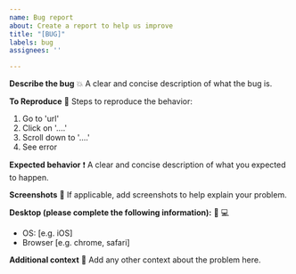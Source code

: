 ```yaml
---
name: Bug report
about: Create a report to help us improve
title: "[BUG]"
labels: bug
assignees: ''

---
```


**Describe the bug** :boom:
A clear and concise description of what the bug is.

**To Reproduce** :dizzy:
Steps to reproduce the behavior:
1. Go to 'url'
2. Click on '....'
3. Scroll down to '....'
4. See error

**Expected behavior** :exclamation:
A clear and concise description of what you expected to happen.

**Screenshots** :sunrise_over_mountains:
If applicable, add screenshots to help explain your problem.

**Desktop (please complete the following information):** :iphone: :computer:
 - OS: [e.g. iOS]
 - Browser [e.g. chrome, safari]
 
**Additional context** :space_invader:
Add any other context about the problem here.
